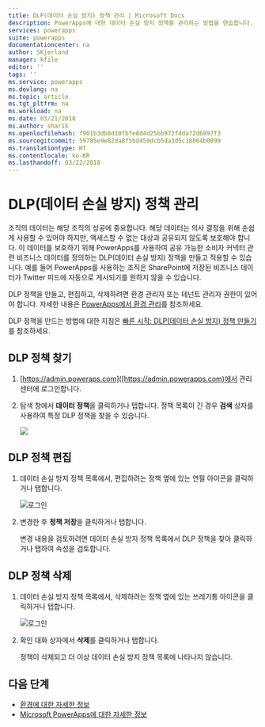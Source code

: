 ```yaml
---
title: DLP(데이터 손실 방지) 정책 관리 | Microsoft Docs
description: PowerApps에 대한 데이터 손실 방지 정책을 관리하는 방법을 연습합니다.
services: powerapps
suite: powerapps
documentationcenter: na
author: SKjerland
manager: kfile
editor: ''
tags: ''
ms.service: powerapps
ms.devlang: na
ms.topic: article
ms.tgt_pltfrm: na
ms.workload: na
ms.date: 03/21/2018
ms.author: sharik
ms.openlocfilehash: f901b3db8d10fbfe8d4d25bb972f4da72d6897f3
ms.sourcegitcommit: 59785e9e82da8f5bd459dcb5da3d5c18064b0899
ms.translationtype: HT
ms.contentlocale: ko-KR
ms.lasthandoff: 03/22/2018
---
```

# <a name="manage-data-loss-prevention-dlp-policies"></a>DLP(데이터 손실 방지) 정책 관리
조직의 데이터는 해당 조직의 성공에 중요합니다. 해당 데이터는 의사 결정을 위해 손쉽게 사용할 수 있어야 하지만, 액세스할 수 없는 대상과 공유되지 않도록 보호해야 합니다. 이 데이터를 보호하기 위해 PowerApps를 사용하여 공유 가능한 소비자 커넥터 관련 비즈니스 데이터를 정의하는 DLP(데이터 손실 방지) 정책을 만들고 적용할 수 있습니다. 예를 들어 PowerApps를 사용하는 조직은 SharePoint에 저장된 비즈니스 데이터가 Twitter 피드에 자동으로 게시되기를 원하지 않을 수 있습니다.

DLP 정책을 만들고, 편집하고, 삭제하려면 환경 관리자 또는 테넌트 관리자 권한이 있어야 합니다. 자세한 내용은 [PowerApps에서 환경 관리](environments-administration.md)를 참조하세요.

DLP 정책을 만드는 방법에 대한 지침은 [빠른 시작: DLP(데이터 손실 방지) 정책 만들기](create-dlp-policy.md)를 참조하세요.

## <a name="find-a-dlp-policy"></a>DLP 정책 찾기
1. [https://admin.poweraps.com]([https://admin.powerapps.com)에서 관리 센터에 로그인합니다.
2. 탐색 창에서 **데이터 정책**을 클릭하거나 탭합니다. 정책 목록이 긴 경우 **검색** 상자를 사용하여 특정 DLP 정책을 찾을 수 있습니다.

    ![](./media/prevent-data-loss/data-policies.png)

## <a name="edit-a-dlp-policy"></a>DLP 정책 편집
1. 데이터 손실 방지 정책 목록에서, 편집하려는 정책 옆에 있는 연필 아이콘을 클릭하거나 탭합니다.

    ![로그인](./media/prevent-data-loss/3.png)
2. 변경한 후 **정책 저장**을 클릭하거나 탭합니다.

    변경 내용을 검토하려면 데이터 손실 방지 정책 목록에서 DLP 정책을 찾아 클릭하거나 탭하여 속성을 검토합니다.

## <a name="delete-a-dlp-policy"></a>DLP 정책 삭제
1. 데이터 손실 방지 정책 목록에서, 삭제하려는 정책 옆에 있는 쓰레기통 아이콘을 클릭하거나 탭합니다.

    ![로그인](./media/prevent-data-loss/3-delete.png)
4. 확인 대화 상자에서 **삭제**를 클릭하거나 탭합니다.

    정책이 삭제되고 더 이상 데이터 손실 방지 정책 목록에 나타나지 않습니다.

## <a name="next-steps"></a>다음 단계
* [환경에 대한 자세한 정보](environments-administration.md)
* [Microsoft PowerApps에 대한 자세한 정보](../maker/canvas-apps/getting-started.md)
